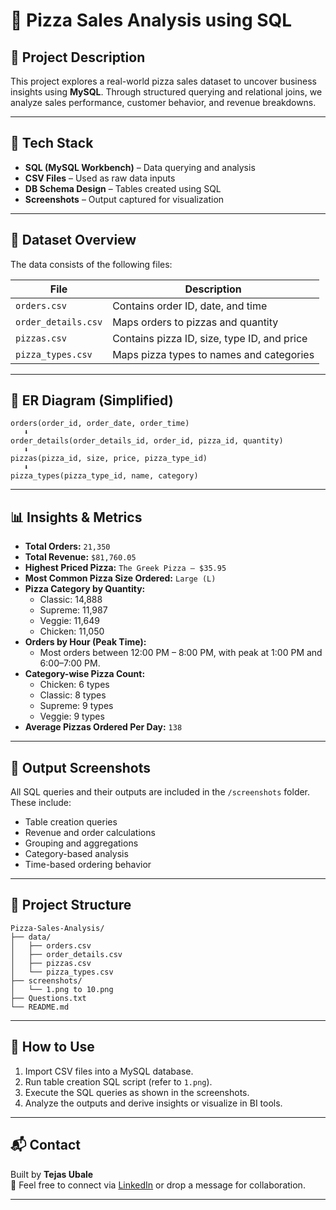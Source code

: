 
# 🍕 Pizza Sales Analysis using SQL

## 📌 Project Description

This project explores a real-world pizza sales dataset to uncover business insights using **MySQL**. Through structured querying and relational joins, we analyze sales performance, customer behavior, and revenue breakdowns.

---

## 🧰 Tech Stack

- **SQL (MySQL Workbench)** – Data querying and analysis  
- **CSV Files** – Used as raw data inputs  
- **DB Schema Design** – Tables created using SQL  
- **Screenshots** – Output captured for visualization

---

## 📂 Dataset Overview

The data consists of the following files:

| File | Description |
|------|-------------|
| `orders.csv` | Contains order ID, date, and time |
| `order_details.csv` | Maps orders to pizzas and quantity |
| `pizzas.csv` | Contains pizza ID, size, type ID, and price |
| `pizza_types.csv` | Maps pizza types to names and categories |

---

## 🧾 ER Diagram (Simplified)

```
orders(order_id, order_date, order_time)
   ⬇
order_details(order_details_id, order_id, pizza_id, quantity)
   ⬇
pizzas(pizza_id, size, price, pizza_type_id)
   ⬇
pizza_types(pizza_type_id, name, category)
```

---

## 📊 Insights & Metrics

- **Total Orders:** `21,350`
- **Total Revenue:** `$81,760.05`
- **Highest Priced Pizza:** `The Greek Pizza – $35.95`
- **Most Common Pizza Size Ordered:** `Large (L)`
- **Pizza Category by Quantity:**
  - Classic: 14,888  
  - Supreme: 11,987  
  - Veggie: 11,649  
  - Chicken: 11,050
- **Orders by Hour (Peak Time):**
  - Most orders between 12:00 PM – 8:00 PM, with peak at 1:00 PM and 6:00–7:00 PM.
- **Category-wise Pizza Count:**
  - Chicken: 6 types  
  - Classic: 8 types  
  - Supreme: 9 types  
  - Veggie: 9 types
- **Average Pizzas Ordered Per Day:** `138`

---

## 📸 Output Screenshots

All SQL queries and their outputs are included in the `/screenshots` folder. These include:
- Table creation queries
- Revenue and order calculations
- Grouping and aggregations
- Category-based analysis
- Time-based ordering behavior

---

## 📁 Project Structure

```
Pizza-Sales-Analysis/
├── data/
│   ├── orders.csv
│   ├── order_details.csv
│   ├── pizzas.csv
│   └── pizza_types.csv
├── screenshots/
│   └── 1.png to 10.png
├── Questions.txt
└── README.md
```

---

## 🚀 How to Use

1. Import CSV files into a MySQL database.
2. Run table creation SQL script (refer to `1.png`).
3. Execute the SQL queries as shown in the screenshots.
4. Analyze the outputs and derive insights or visualize in BI tools.

---

## 📬 Contact

Built by **Tejas Ubale**  
📧 Feel free to connect via [LinkedIn](#) or drop a message for collaboration.

---
